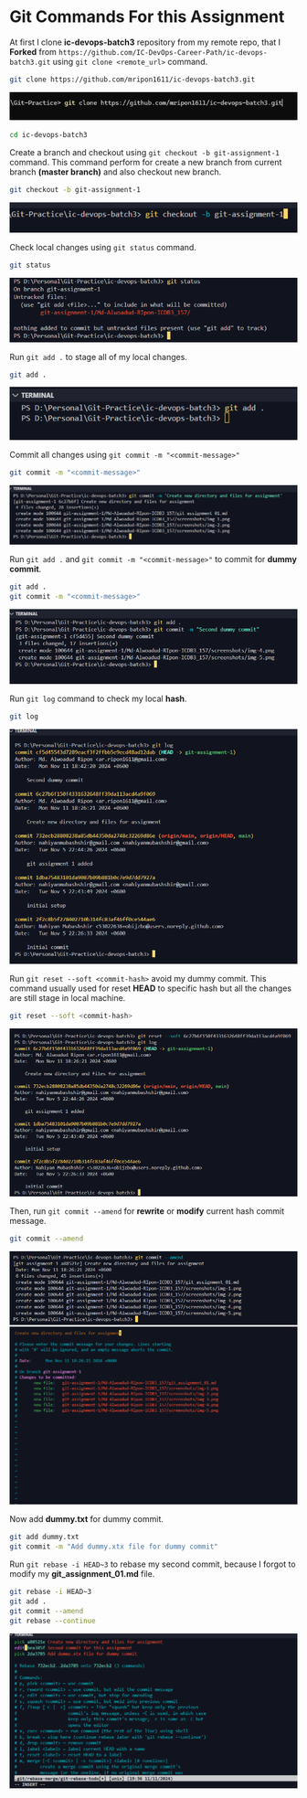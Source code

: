 # Git Commands For this Assignment

At first I clone **ic-devops-batch3** repository from my remote repo, that I **Forked** from `https://github.com/IC-DevOps-Career-Path/ic-devops-batch3.git` using `git clone <remote_url>` command.

```bash
git clone https://github.com/mripon1611/ic-devops-batch3.git
```

![img1](/git-assignment-1/Md-Alwoadud-RIpon-ICDB3_157/screenshots/img-1.png)

```bash
cd ic-devops-batch3
```

Create a branch and checkout using `git checkout -b git-assignment-1` command. This command perform for create a new branch from current branch **(master branch)** and also checkout new branch.

```bash
git checkout -b git-assignment-1
```

![img2](/git-assignment-1/Md-Alwoadud-RIpon-ICDB3_157/screenshots/img-2.png)

Check local changes using `git status` command.

```bash
git status
```
![img3](/git-assignment-1/Md-Alwoadud-RIpon-ICDB3_157/screenshots/img-3.png)


Run `git add .` to stage all of my local changes.

```bash
git add .
```
![img4](/git-assignment-1/Md-Alwoadud-RIpon-ICDB3_157/screenshots/img-4.png)

Commit all changes using `git commit -m "<commit-message>"`

```bash
git commit -m "<commit-message>"
```

![img5](/git-assignment-1/Md-Alwoadud-RIpon-ICDB3_157/screenshots/img-5.png)

Run `git add .` and `git commit -m "<commit-message>"` to commit for **dummy commit**.

```bash
git add .
git commit -m "<commit-message>"
```
![img6](/git-assignment-1/Md-Alwoadud-RIpon-ICDB3_157/screenshots/img-6.png)

Run `git log` command to check my local **hash**.

```bash
git log
```
![img7](/git-assignment-1/Md-Alwoadud-RIpon-ICDB3_157/screenshots/img-7.png)

Run `git reset --soft <commit-hash>` avoid my dummy commit. This command usually used for reset **HEAD** to specific hash but all the changes are still stage in local machine.

```bash
git reset --soft <commit-hash>
```
![img8](/git-assignment-1/Md-Alwoadud-RIpon-ICDB3_157/screenshots/img-8.png)

Then, run `git commit --amend` for **rewrite** or **modify** current hash commit message.

```bash
git commit --amend
```
![img9](/git-assignment-1/Md-Alwoadud-RIpon-ICDB3_157/screenshots/img-9.png)
![img10](/git-assignment-1/Md-Alwoadud-RIpon-ICDB3_157/screenshots/img-10.png)

Now add **dummy.txt** for dummy commit.

```bash
git add dummy.txt
git commit -m "Add dummy.xtx file for dummy commit"
```

Run `git rebase -i HEAD~3` to rebase my second commit, because I forgot to modify my **git_assignment_01.md** file.

```bash
git rebase -i HEAD~3
git add .
git commit --amend
git rebase --continue
```
![img12](/git-assignment-1/Md-Alwoadud-RIpon-ICDB3_157/screenshots/img-12.png)
